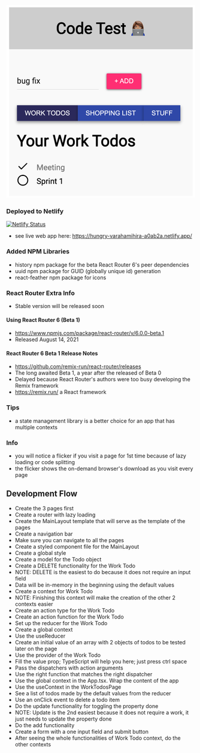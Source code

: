 ![code test](./screenshot.png)

### Deployed to Netlify

[![Netlify Status](https://api.netlify.com/api/v1/badges/dbad65ac-a5e2-45cd-a72c-04cda2194899/deploy-status)](https://app.netlify.com/sites/hungry-varahamihira-a0ab2a/deploys)

- see live web app here: https://hungry-varahamihira-a0ab2a.netlify.app/

### Added NPM Libraries

- history npm package for the beta React Router 6's peer dependencies
- uuid npm package for GUID (globally unique id) generation
- react-feather npm package for icons

### React Router Extra Info

- Stable version will be released soon

#### Using React Router 6 (Beta 1)

- https://www.npmjs.com/package/react-router/v/6.0.0-beta.1
- Released August 14, 2021

#### React Router 6 Beta 1 Release Notes

- https://github.com/remix-run/react-router/releases
- The long awaited Beta 1, a year after the released of Beta 0
- Delayed because React Router's authors were too busy developing the Remix framework
- https://remix.run/ a React framework

### Tips

- a state management library is a better choice for an app that has multiple contexts

### Info

- you will notice a flicker if you visit a page for 1st time because of lazy loading or code splitting
- the flicker shows the on-demand browser's download as you visit every page

## Development Flow

- Create the 3 pages first
- Create a router with lazy loading
- Create the MainLayout template that will serve as the template of the pages
- Create a navigation bar
- Make sure you can navigate to all the pages
- Create a styled component file for the MainLayout
- Create a global style
- Create a model for the Todo object
- Create a DELETE functionality for the Work Todo
- NOTE: DELETE is the easiest to do because it does not require an input field
- Data will be in-memory in the beginning using the default values
- Create a context for Work Todo
- NOTE: Finishing this context will make the creation of the other 2 contexts easier
- Create an action type for the Work Todo
- Create an action function for the Work Todo
- Set up the reducer for the Work Todo
- Create a global context
- Use the useReducer
- Create an initial value of an array with 2 objects of todos to be tested later on the page
- Use the provider of the Work Todo
- Fill the value prop; TypeScript will help you here; just press ctrl space
- Pass the dispatchers with action arguments
- Use the right function that matches the right dispatcher
- Use the global context in the App.tsx. Wrap the content of the app
- Use the useContext in the WorkTodosPage
- See a list of todos made by the default values from the reducer
- Use an onClick event to delete a todo item
- Do the update functionality for toggling the property done
- NOTE: Update is the 2nd easiest because it does not require a work, it just needs to update the property done
- Do the add functionality
- Create a form with a one input field and submit button
- After seeing the whole functionalities of Work Todo context, do the other contexts
